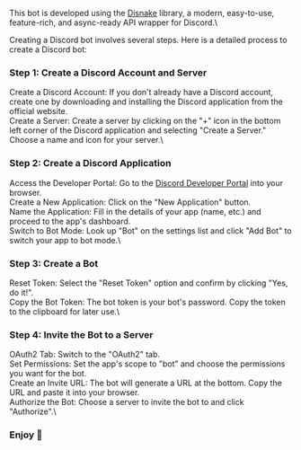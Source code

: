 This bot is developed using the [Disnake](https://guide.disnake.dev/) library, a modern, easy-to-use, feature-rich, and async-ready API wrapper for Discord.\


Creating a Discord bot involves several steps. Here is a detailed process to create a Discord bot:
### Step 1: Create a Discord Account and Server
Create a Discord Account: If you don't already have a Discord account, create one by downloading and installing the Discord application from the official website.\
Create a Server: Create a server by clicking on the "+" icon in the bottom left corner of the Discord application and selecting "Create a Server." Choose a name and icon for your server.\
### Step 2: Create a Discord Application
Access the Developer Portal: Go to the [Discord Developer Portal](https://discord.com/developers/applications) into your browser.\
Create a New Application: Click on the "New Application" button.\
Name the Application: Fill in the details of your app (name, etc.) and proceed to the app's dashboard.\
Switch to Bot Mode: Look up "Bot" on the settings list and click "Add Bot" to switch your app to bot mode.\
### Step 3: Create a Bot
Reset Token: Select the "Reset Token" option and confirm by clicking "Yes, do it!".\
Copy the Bot Token: The bot token is your bot's password. Copy the token to the clipboard for later use.\
### Step 4: Invite the Bot to a Server
OAuth2 Tab: Switch to the "OAuth2" tab.\
Set Permissions: Set the app's scope to "bot" and choose the permissions you want for the bot.\
Create an Invite URL: The bot will generate a URL at the bottom. Copy the URL and paste it into your browser.\
Authorize the Bot: Choose a server to invite the bot to and click "Authorize".\

### Enjoy 🎉
